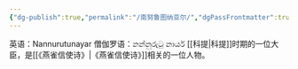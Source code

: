 ```yaml
---
{"dg-publish":true,"permalink":"/南努鲁图纳亚尔/","dgPassFrontmatter":true}
---
```


英语：Nannurutunayar
僧伽罗语：නන්නුරුටු නායර්
[[科提\|科提]]时期的一位大臣，是[[《燕雀信使诗》\|《燕雀信使诗》]]相关的一位人物。